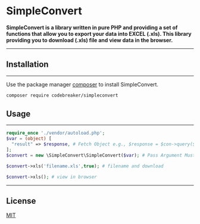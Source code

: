 # SimpleConvert
<b>
SimpleConvert is a library written in pure PHP and providing a set of functions that allow you to export your data into EXCEL (.xls). This library providing you to download (.xls) file and view data in the browser.  
<hr>
</b>

## Installation
<hr>

Use the package manager [composer](https://packagist.org/packages/codebreaker/simpleconvert) to install SimpleConvert.
```bash
composer require codebreaker/simpleconvert
```


## Usage
<hr>

```php
require_once './vendor/autoload.php';
$var = (object) [
  "result" => $response, # Fetch Object e.g., $response = $con->query($query); 
];
$convert = new \SimpleConvert\SimpleConvert($var); # Pass Argument Must Be Object

$convert->xls('filename.xls',true); # filename and download

$convert->xls(); # view in browser
```
<hr>

## License
[MIT](https://choosealicense.com/licenses/mit/)